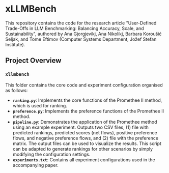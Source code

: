# xLLMBench
This repository contains the code for the research article "User-Defined Trade-Offs in LLM Benchmarking: Balancing Accuracy, Scale, and Sustainability", authored by Ana Gjorgjevikj, Ana Nikolikj, Barbara Koroušić Seljak, and Tome Eftimov (Computer Systems Department, Jožef Stefan Institute).

## Project Overview

### `xllmbench`
This folder contains the core code and experiment configuration organised as follows:
- **`ranking.py`**: Implements the core functions of the Promethee II method, which is used for ranking.
- **`preference.py`**: Implements the preference functions of the Promethee II method.
- **`pipeline.py`**: Demonstrates the application of the Promethee method using an example experiment. Outputs two CSV files, (1) file with predicted rankings, predicted scores (net flows), positive preference flows, and negative preference flows, and (2) file with the preference matrix. The output files can be used to visualize the results. This script can be adapted to generate rankings for other scenarios by simply modifying the configuration settings.
- **`experiments.txt`**: Contains all experiment configurations used in the accompanying paper.
